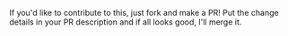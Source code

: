 If you'd like to contribute to this, just fork and make a PR! Put the change details in your PR description and if all looks good, I'll merge it. 
